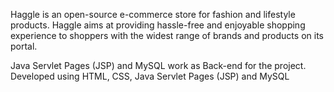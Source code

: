 Haggle is an open-source e-commerce store for fashion and lifestyle products. Haggle aims at providing hassle-free and 
enjoyable shopping experience to shoppers with the widest range of brands and products on its portal. 

Java Servlet Pages (JSP) and MySQL work as Back-end for the project. Developed using HTML, CSS, Java Servlet Pages (JSP) and 
MySQL

